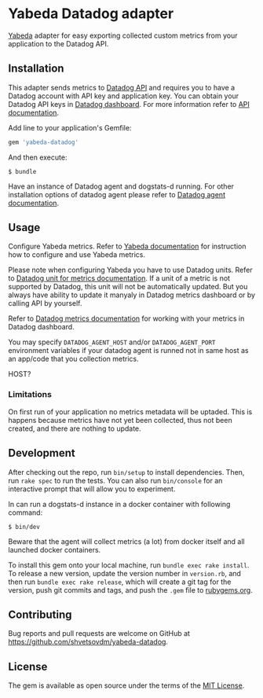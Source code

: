 # Yabeda Datadog adapter

[Yabeda](https://github.com/yabeda-rb/yabeda) adapter for easy exporting collected custom metrics from your application to the Datadog API.


## Installation

This adapter sends metrics to [Datadog API](https://docs.datadoghq.com/api/?lang=ruby) and requires you to have a Datadog account with API key and application key. You can obtain your Datadog API keys in [Datadog dashboard](https://app.datadoghq.com/account/settings#api). For more information refer to [API documentation](https://docs.datadoghq.com/api/?lang=ruby#authentication).

Add line to your application's Gemfile:

```ruby
gem 'yabeda-datadog'
```

And then execute:

    $ bundle

Have an instance of Datadog agent and dogstats-d running. For other installation options of datadog agent please refer to [Datadog agent documentation](https://docs.datadoghq.com/agent/).

## Usage

Configure Yabeda metrics. Refer to [Yabeda documentation](https://github.com/yabeda-rb/yabeda) for instruction how to configure and use Yabeda metrics.

Please note when configuring Yabeda you have to use Datadog units. Refer to [Datadog unit for metrics documentation](https://docs.datadoghq.com/developers/metrics/#units).
If a unit of a metric is not supported by Datadog, this unit will not be automatically updated. But you always have ability to update it manyaly in Datadog metrics dashboard or by calling API by yourself.

Refer to [Datadog metrics documentation](https://docs.datadoghq.com/graphing/metrics/) for working with your metrics in Datadog dashboard.

You may specify `DATADOG_AGENT_HOST` and/or `DATADOG_AGENT_PORT` environment variables if your datadog agent is runned not in same host as an app/code that you collection metrics.

HOST?

### Limitations

On first run of your application no metrics metadata will be uptaded. This is happens because metrics have not yet been collected, thus not been created, and there are nothing to update.

## Development

After checking out the repo, run `bin/setup` to install dependencies. Then, run `rake spec` to run the tests. You can also run `bin/console` for an interactive prompt that will allow you to experiment.

In can run a dogstats-d instance in a docker container with following command:

    $ bin/dev

Beware that the agent will collect metrics (a lot) from docker itself and all launched docker containers.

To install this gem onto your local machine, run `bundle exec rake install`. To release a new version, update the version number in `version.rb`, and then run `bundle exec rake release`, which will create a git tag for the version, push git commits and tags, and push the `.gem` file to [rubygems.org](https://rubygems.org).

## Contributing

Bug reports and pull requests are welcome on GitHub at https://github.com/shvetsovdm/yabeda-datadog.

## License

The gem is available as open source under the terms of the [MIT License](https://opensource.org/licenses/MIT).
